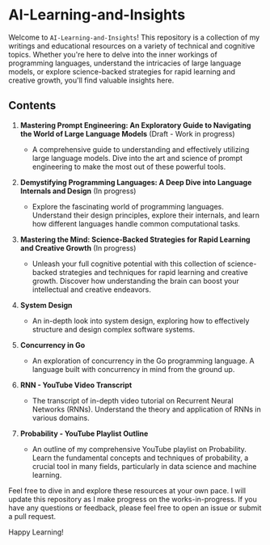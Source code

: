 # AI-Learning-and-Insights

Welcome to `AI-Learning-and-Insights`! This repository is a collection of my writings and educational resources on a variety of technical and cognitive topics. Whether you're here to delve into the inner workings of programming languages, understand the intricacies of large language models, or explore science-backed strategies for rapid learning and creative growth, you'll find valuable insights here.

## Contents

1. **Mastering Prompt Engineering: An Exploratory Guide to Navigating the World of Large Language Models** (Draft - Work in progress)
   - A comprehensive guide to understanding and effectively utilizing large language models. Dive into the art and science of prompt engineering to make the most out of these powerful tools.

2. **Demystifying Programming Languages: A Deep Dive into Language Internals and Design** (In progress)
   - Explore the fascinating world of programming languages. Understand their design principles, explore their internals, and learn how different languages handle common computational tasks.

3. **Mastering the Mind: Science-Backed Strategies for Rapid Learning and Creative Growth** (In progress)
   - Unleash your full cognitive potential with this collection of science-backed strategies and techniques for rapid learning and creative growth. Discover how understanding the brain can boost your intellectual and creative endeavors.

4. **System Design**
   - An in-depth look into system design, exploring how to effectively structure and design complex software systems. 

5. **Concurrency in Go**
   - An exploration of concurrency in the Go programming language. A language built with concurrency in mind from the ground up.

6. **RNN - YouTube Video Transcript**
   - The transcript of in-depth video tutorial on Recurrent Neural Networks (RNNs). Understand the theory and application of RNNs in various domains.

7. **Probability - YouTube Playlist Outline**
   - An outline of my comprehensive YouTube playlist on Probability. Learn the fundamental concepts and techniques of probability, a crucial tool in many fields, particularly in data science and machine learning.

Feel free to dive in and explore these resources at your own pace. I will update this repository as I make progress on the works-in-progress. If you have any questions or feedback, please feel free to open an issue or submit a pull request.

Happy Learning!
